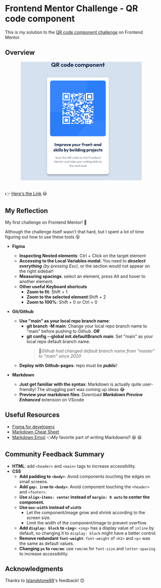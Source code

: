# Frontend Mentor Challenge - QR code component

This is my solution to the [QR code component challenge](https://www.frontendmentor.io/challenges/qr-code-component-iux_sIO_H) on Frontend Mentor.

## Overview

<div align=center><img src="./images/solution-screenshot.png" width="400px"/></div>
</br>

:point_right: [Here's the Link](https://yahappylemon.github.io/frontend-mentor-practice/QR-code-component/index.html) :smiley:

## My Reflection

My first challenge on Frontend Mentor! :tada:

Although the challenge itself wasn't that hard, but I spent a lot of time figuring out how to use these tools :dizzy_face:

- **Figma**

  - **Inspecting Nested elements**: Ctrl + Click on the target element
  - **Accessing to the Local Variables modal**: You need to **_deselect everything_** _(by pressing Esc)_, or the section would not appear on the right sidebar!
  - **Measuring spacings**: select an element, press Alt and hover to another element.
  - **Other useful Keyboard shortcuts**
    - **Zoom to fit**: Shift + 1
    - **Zoom to the selected element**:Shift + 2
    - **Zoom to 100%**: Shift + 0 or Ctrl + 0

- **Git/Github**

  - **Use "main" as your local repo branch name**:
    - **git branch -M main**: Change your local repo branch name to "main" before pushing to Github. **_OR_**
    - **git config --global init.defaultBranch main**: Set "main" as your local repo default branch name.
      > :pencil:_Github had changed default branch name from "master" to "main" since 2020_
  - **Deploy with Github-pages**: repo must be **_public_**!

- **Markdown**
  - **Just get familiar with the syntax**: Markdown is actually quite user-friendly! The struggling part was coming up ideas :joy:
  - **Preview your markdown files**: Download **_Markdown Preview Enhanced_** extension on VScode

## Useful Resources

- [Figma for developers](https://www.frontendmentor.io/articles/figma-for-developers-how-to-work-with-a-design-file-m6CZKZ1rC1)
- [Markdown Cheat Sheet](https://www.markdownguide.org/cheat-sheet/)
- [Markdown Emoji](https://gist.github.com/rxaviers/7360908) :point_left:My favorite part of writing Markdowns!! :laughing: :laughing:

## Community Feedback Summary

- **HTML**: add `<header>` and `<main>` tags to increase accessibility.
- **CSS**
  - **Add padding to `<body>`**: Avoid components touching the edges on small screens.
  - **Add `gap: 1rem` to `<body>`**: Avoid component touching the `<header>` and `<footer>`.
  - **Use `align-items: center` instead of `margin: 0 auto` to center the component.**
  - **Use `max-width` instead of `width`**
    - Let the component/image grow and shrink according to the screen size.
    - Limit the width of the component/image to prevent overflow.
  - **Add `display: block` to `<img>`**: `<img>` has a display value of `inline` by default, so changing it to `display: block` might have a better control.
  - **Remove redundant `font-weight`**: `font-weight` of `<h2>` and `<p>` was the same as default values.
  - **Changing `px` to `rem/em`**: use `rem/em` for `font-size` and `letter-spacing` to increase accessibility.

## Acknowledgments

Thanks to [Islandstone89](https://github.com/Islandstone89)'s feedback! :blush:
